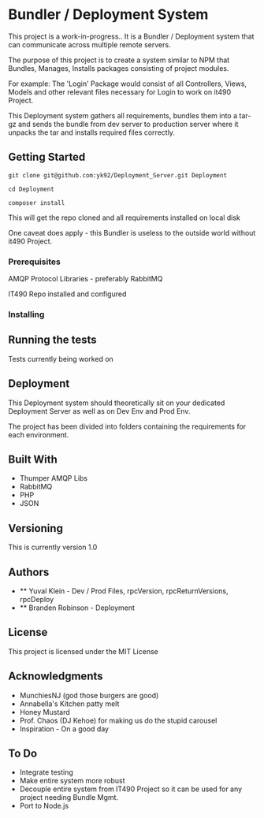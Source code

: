 # Bundler / Deployment System

This project is a work-in-progress.. 
It is a Bundler / Deployment system that can communicate across multiple remote servers.

The purpose of this project is to create a system similar to NPM that Bundles, Manages, Installs packages consisting of project modules.

For example: The 'Login' Package would consist of all Controllers, Views, Models and other relevant files necessary for Login to work on it490 Project.

This Deployment system gathers all requirements, bundles them into a tar-gz and sends the bundle from dev server to production server where it unpacks the tar and installs required files correctly.

## Getting Started
```
git clone git@github.com:yk92/Deployment_Server.git Deployment

cd Deployment

composer install
```

This will get the repo cloned and all requirements installed on local disk

One caveat does apply - this Bundler is useless to the outside world without it490 Project.

### Prerequisites

AMQP Protocol Libraries - preferably RabbitMQ

IT490 Repo installed and configured

### Installing


## Running the tests

Tests currently being worked on

## Deployment

This Deployment system should theoretically sit on your dedicated Deployment Server as well as on Dev Env and Prod Env. 

The project has been divided into folders containing the requirements for each environment.

## Built With

* Thumper AMQP Libs
* RabbitMQ
* PHP
* JSON

## Versioning

This is currently version 1.0

## Authors

* ** Yuval Klein - Dev / Prod Files, rpcVersion, rpcReturnVersions, rpcDeploy
* ** Branden Robinson - Deployment

## License

This project is licensed under the MIT License

## Acknowledgments

* MunchiesNJ (god those burgers are good)
* Annabella's Kitchen patty melt
* Honey Mustard
* Prof. Chaos (DJ Kehoe) for making us do the stupid carousel
* Inspiration - On a good day

## To Do

* Integrate testing
* Make entire system more robust
* Decouple entire system from IT490 Project so it can be used for any project needing Bundle Mgmt.
* Port to Node.js
